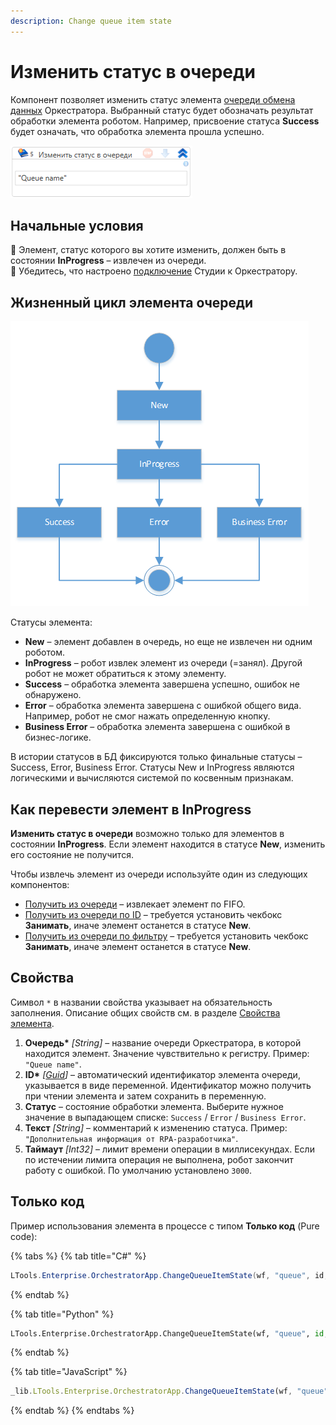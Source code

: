 ```yaml
---
description: Change queue item state
---
```



# Изменить статус в очереди

Компонент позволяет изменить статус элемента [очереди обмена данных](https://docs.primo-rpa.ru/primo-rpa/orchestrator/basics/data-queues) Оркестратора. Выбранный статус будет обозначать результат обработки элемента роботом. Например, присвоение статуса **Success** будет означать, что обработка элемента прошла успешно.

![](<../../../../.gitbook/assets/change-status-orch-queue-items.png>)

## Начальные условия

:small_blue_diamond: Элемент, статус которого вы хотите изменить, должен быть в состоянии **InProgress** – извлечен из очереди.\
:small_blue_diamond: Убедитесь, что настроено [подключение](https://docs.primo-rpa.ru/primo-rpa/primo-studio/settings#orkestrator) Студии к Оркестратору.

## Жизненный цикл элемента очереди

![](<../../../../.gitbook/assets1/items-states-diargam.png>)  

Статусы элемента: 
* **New** – элемент добавлен в очередь, но еще не извлечен ни одним роботом. 
* **InProgress** – робот извлек элемент из очереди (=занял). Другой робот не может обратиться к этому элементу.
* **Success** – обработка элемента завершена успешно, ошибок не обнаружено.
* **Error** – обработка элемента завершена с ошибкой общего вида. Например, робот не смог нажать определенную кнопку.
* **Business Error** – обработка элемента завершена с ошибкой в бизнес-логике.

В истории статусов в БД фиксируются только финальные статусы – Success, Error, Business Error. Статусы New и InProgress являются логическими и вычисляются системой по косвенным признакам. 

## Как перевести элемент в InProgress

**Изменить статус в очереди** возможно только для элементов в состоянии **InProgress**. Если элемент находится в статусе **New**, изменить его состояние не получится.

Чтобы извлечь элемент из очереди используйте один из следующих компонентов:
* [Получить из очереди](https://docs.primo-rpa.ru/primo-rpa/g\_elements/el\_basic/els\_orch/els\_queues/readfromqueue) – извлекает элемент по FIFO.
* [Получить из очереди по ID](https://docs.primo-rpa.ru/primo-rpa/g_elements/el_basic/els_orch/els_queues/peekqueueid) – требуется установить чекбокс **Занимать**, иначе элемент останется в статусе **New**.
* [Получить из очереди по фильтру](https://docs.primo-rpa.ru/primo-rpa/g_elements/el_basic/els_orch/els_queues/peekqueuefilter) – требуется установить чекбокс **Занимать**, иначе элемент останется в статусе **New**.



## Свойства

Символ `*` в названии свойства указывает на обязательность заполнения. Описание общих свойств см. в разделе [Свойства элемента](https://docs.primo-rpa.ru/primo-rpa/primo-studio/process/elements#svoistva-elementa).

1. **Очередь\*** *[String]* – название очереди Оркестратора, в которой находится элемент. Значение чувствительно к регистру. Пример: `"Queue name"`.
2. **ID\*** *[[Guid](https://learn.microsoft.com/ru-ru/dotnet/api/system.guid?view=net-8.0&viewFallbackFrom=net-4.6.1)]* – автоматический идентификатор элемента очереди, указывается в виде переменной. Идентификатор можно получить при чтении элемента и затем сохранить в переменную. 
3. **Статус** – состояние обработки элемента. Выберите нужное значение в выпадающем списке: `Success` / `Error` / `Business Error`.
4. **Текст** *[String]* – комментарий к изменению статуса. Пример: `"Дополнительная информация от RPA-разработчика"`.
5. **Таймаут** *[Int32]* – лимит времени операции в миллисекундах. Если по истечении лимита операция не выполнена, робот закончит работу с ошибкой. По умолчанию установлено `3000`.



## Только код

Пример использования элемента в процессе с типом **Только код** (Pure code):

{% tabs %}
{% tab title="C#" %}
```csharp
LTools.Enterprise.OrchestratorApp.ChangeQueueItemState(wf, "queue", id, LTools.Enums.ExchangeQueueValueEventType.Success, "txt");
```
{% endtab %}

{% tab title="Python" %}
```python
LTools.Enterprise.OrchestratorApp.ChangeQueueItemState(wf, "queue", id, LTools.Enums.ExchangeQueueValueEventType.Success, "txt")
```
{% endtab %}

{% tab title="JavaScript" %}
```javascript
_lib.LTools.Enterprise.OrchestratorApp.ChangeQueueItemState(wf, "queue", id, _lib.LTools.Enums.ExchangeQueueValueEventType.Success, "txt");
```
{% endtab %}
{% endtabs %}

